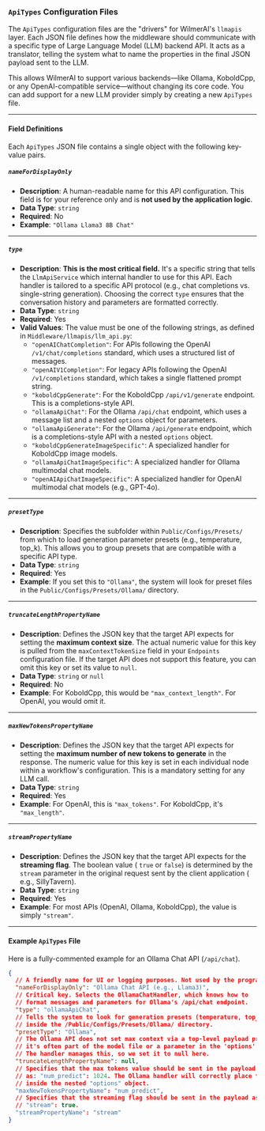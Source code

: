 ### **`ApiTypes` Configuration Files**

The `ApiTypes` configuration files are the "drivers" for WilmerAI's `llmapis` layer. Each JSON file defines how the
middleware should communicate with a specific type of Large Language Model (LLM) backend API. It acts as a translator,
telling the system what to name the properties in the final JSON payload sent to the LLM.

This allows WilmerAI to support various backends—like Ollama, KoboldCpp, or any OpenAI-compatible service—without
changing its core code. You can add support for a new LLM provider simply by creating a new `ApiTypes` file.

-----

#### **Field Definitions**

Each `ApiTypes` JSON file contains a single object with the following key-value pairs.

##### `nameForDisplayOnly`

* **Description**: A human-readable name for this API configuration. This field is for your reference only and is **not
  used by the application logic**.
* **Data Type**: `string`
* **Required**: No
* **Example**: `"Ollama Llama3 8B Chat"`

-----

##### `type`

* **Description**: **This is the most critical field.** It's a specific string that tells the `LlmApiService` which
  internal handler to use for this API. Each handler is tailored to a specific API protocol (e.g., chat completions vs.
  single-string generation). Choosing the correct `type` ensures that the conversation history and parameters are
  formatted correctly.
* **Data Type**: `string`
* **Required**: Yes
* **Valid Values**: The value must be one of the following strings, as defined in `Middleware/llmapis/llm_api.py`:
    * `"openAIChatCompletion"`: For APIs following the OpenAI `/v1/chat/completions` standard, which uses a structured
      list of messages.
    * `"openAIV1Completion"`: For legacy APIs following the OpenAI `/v1/completions` standard, which takes a single
      flattened prompt string.
    * `"koboldCppGenerate"`: For the KoboldCpp `/api/v1/generate` endpoint. This is a completions-style API.
    * `"ollamaApiChat"`: For the Ollama `/api/chat` endpoint, which uses a message list and a nested `options` object
      for parameters.
    * `"ollamaApiGenerate"`: For the Ollama `/api/generate` endpoint, which is a completions-style API with a nested
      `options` object.
    * `"koboldCppGenerateImageSpecific"`: A specialized handler for KoboldCpp image models.
    * `"ollamaApiChatImageSpecific"`: A specialized handler for Ollama multimodal chat models.
    * `"openAIApiChatImageSpecific"`: A specialized handler for OpenAI multimodal chat models (e.g., GPT-4o).

-----

##### `presetType`

* **Description**: Specifies the subfolder within `Public/Configs/Presets/` from which to load generation parameter
  presets (e.g., temperature, top\_k). This allows you to group presets that are compatible with a specific API type.
* **Data Type**: `string`
* **Required**: Yes
* **Example**: If you set this to `"Ollama"`, the system will look for preset files in the
  `Public/Configs/Presets/Ollama/` directory.

-----

##### `truncateLengthPropertyName`

* **Description**: Defines the JSON key that the target API expects for setting the **maximum context size**. The actual
  numeric value for this key is pulled from the `maxContextTokenSize` field in your `Endpoints` configuration file. If
  the target API does not support this feature, you can omit this key or set its value to `null`.
* **Data Type**: `string` or `null`
* **Required**: No
* **Example**: For KoboldCpp, this would be `"max_context_length"`. For OpenAI, you would omit it.

-----

##### `maxNewTokensPropertyName`

* **Description**: Defines the JSON key that the target API expects for setting the **maximum number of new tokens to
  generate** in the response. The numeric value for this key is set in each individual node within a workflow's
  configuration. This is a mandatory setting for any LLM call.
* **Data Type**: `string`
* **Required**: Yes
* **Example**: For OpenAI, this is `"max_tokens"`. For KoboldCpp, it's `"max_length"`.

-----

##### `streamPropertyName`

* **Description**: Defines the JSON key that the target API expects for the **streaming flag**. The boolean value (
  `true` or `false`) is determined by the `stream` parameter in the original request sent by the client application (
  e.g., SillyTavern).
* **Data Type**: `string`
* **Required**: Yes
* **Example**: For most APIs (OpenAI, Ollama, KoboldCpp), the value is simply `"stream"`.

-----

#### **Example `ApiTypes` File**

Here is a fully-commented example for an Ollama Chat API (`/api/chat`).

```json
{
  // A friendly name for UI or logging purposes. Not used by the program.
  "nameForDisplayOnly": "Ollama Chat API (e.g., Llama3)",
  // Critical key. Selects the OllamaChatHandler, which knows how to
  // format messages and parameters for Ollama's /api/chat endpoint.
  "type": "ollamaApiChat",
  // Tells the system to look for generation presets (temperature, top_p, etc.)
  // inside the /Public/Configs/Presets/Ollama/ directory.
  "presetType": "Ollama",
  // The Ollama API does not set max context via a top-level payload property;
  // it's often part of the model file or a parameter in the 'options' object.
  // The handler manages this, so we set it to null here.
  "truncateLengthPropertyName": null,
  // Specifies that the max tokens value should be sent in the payload
  // as: "num_predict": 1024. The Ollama handler will correctly place this
  // inside the nested "options" object.
  "maxNewTokensPropertyName": "num_predict",
  // Specifies that the streaming flag should be sent in the payload as:
  // "stream": true.
  "streamPropertyName": "stream"
}
```